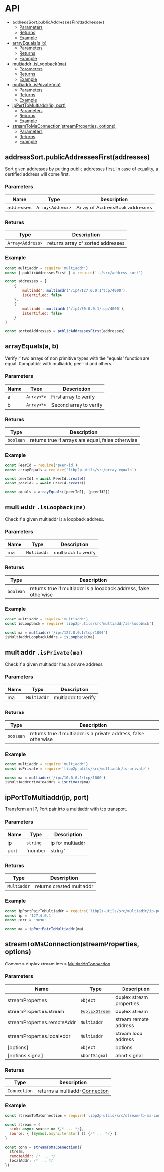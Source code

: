 # API

* [addressSort.publicAddressesFirst(addresses)](#addresssortpublicaddressesfirstaddresses)
    * [Parameters](#parameters)
    * [Returns](#returns)
    * [Example](#example)
* [arrayEquals(a, b)](#arrayequalsa-b)
    * [Parameters](#parameters)
    * [Returns](#returns)
    * [Example](#example)
* [multiaddr .isLoopback(ma)](#multiaddr-isloopbackma)
    * [Parameters](#parameters-1)
    * [Returns](#returns-1)
    * [Example](#example-1)
* [multiaddr .isPrivate(ma)](#multiaddr-isprivatema)
    * [Parameters](#parameters-2)
    * [Returns](#returns-2)
    * [Example](#example-2)
* [ipPortToMultiaddr(ip, port)](#ipporttomultiaddrip-port)
    * [Parameters](#parameters-3)
    * [Returns](#returns-3)
    * [Example](#example-3)
* [streamToMaConnection(streamProperties, options)](#streamtomaconnectionstreamproperties-options)
    * [Parameters](#parameters-4)
    * [Returns](#returns-4)
    * [Example](#example-4)

## addressSort.publicAddressesFirst(addresses)

Sort given addresses by putting public addresses first. In case of equality, a certified address will come first.

### Parameters

| Name | Type | Description |
|------|------|-------------|
| addresses | `Array<Address>` | Array of AddressBook addresses |

### Returns

| Type | Description |
|------|-------------|
| `Array<Address>` | returns array of sorted addresses |

### Example

```js
const multiaddr = require('multiaddr')
const { publicAddressesFirst } = require('../src/address-sort')

const addresses = [
    {
        multiaddr: multiaddr('/ip4/127.0.0.1/tcp/4000'),
        isCertified: false
    },
    {
        multiaddr: multiaddr('/ip4/30.0.0.1/tcp/4000'),
        isCertified: false
    }
]

const sortedAddresses = publicAddressesFirst(addresses)
```

## arrayEquals(a, b)

Verify if two arrays of non primitive types with the "equals" function are equal.
Compatible with multiaddr, peer-id and others.

### Parameters

| Name | Type | Description |
|------|------|-------------|
| a | `Array<*>` | First array to verify |
| b | `Array<*>` | Second array to verify |

### Returns

| Type | Description |
|------|-------------|
| `boolean` | returns true if arrays are equal, false otherwise |

### Example

```js
const PeerId = require('peer-id')
const arrayEquals = require('libp2p-utils/src/array-equals')

const peerId1 = await PeerId.create()
const peerId2 = await PeerId.create()

const equals = arrayEquals([peerId1], [peerId2])
```

## multiaddr `.isLoopback(ma)`

Check if a given multiaddr is a loopback address.

### Parameters

| Name | Type | Description |
|------|------|-------------|
| ma | `Multiaddr` | multiaddr to verify |

### Returns

| Type | Description |
|------|-------------|
| `boolean` | returns true if multiaddr is a loopback address, false otherwise |

### Example

```js
const multiaddr = require('multiaddr')
const isLoopback = require('libp2p-utils/src/multiaddr/is-loopback')

const ma = multiaddr('/ip4/127.0.0.1/tcp/1000')
isMultiaddrLoopbackAddrs = isLoopback(ma)
```

## multiaddr `.isPrivate(ma)`

Check if a given multiaddr has a private address.

### Parameters

| Name | Type | Description |
|------|------|-------------|
| ma | `Multiaddr` | multiaddr to verify |

### Returns

| Type | Description |
|------|-------------|
| `boolean` | returns true if multiaddr is a private address, false otherwise |

### Example

```js
const multiaddr = require('multiaddr')
const isPrivate = require('libp2p-utils/src/multiaddr/is-private')

const ma = multiaddr('/ip4/10.0.0.1/tcp/1000')
isMultiaddrPrivateAddrs = isPrivate(ma)
```

## ipPortToMultiaddr(ip, port)

Transform an IP, Port pair into a multiaddr with tcp transport.

### Parameters

| Name | Type | Description |
|------|------|-------------|
| ip | `string` | ip for multiaddr |
| port | `number|string` | port for multiaddr |

### Returns

| Type | Description |
|------|-------------|
| `Multiaddr` | returns created multiaddr |

### Example

```js
const ipPortPairToMultiaddr = require('libp2p-utils/src/multiaddr/ip-port-to-multiaddr')
const ip = '127.0.0.1'
const port = '9090'

const ma = ipPortPairToMultiaddr(ma)
```

## streamToMaConnection(streamProperties, options)

Convert a duplex stream into a [MultiaddrConnection](https://github.com/libp2p/interface-transport#multiaddrconnection).

### Parameters

| Name | Type | Description |
|------|------|-------------|
| streamProperties | `object` | duplex stream properties |
| streamProperties.stream | [`DuplexStream`](https://github.com/libp2p/js-libp2p/blob/master/doc/STREAMING_ITERABLES.md#duplex) | duplex stream |
| streamProperties.remoteAddr | `Multiaddr` | stream remote address |
| streamProperties.localAddr | `Multiaddr` | stream local address |
| [options] | `object` | options |
| [options.signal] | `AbortSignal` | abort signal |

### Returns

| Type | Description |
|------|-------------|
| `Connection` | returns a multiaddr [Connection](https://github.com/libp2p/js-libp2p-interfaces/tree/master/src/connection) |

### Example

```js
const streamToMaConnection = require('libp2p-utils/src/stream-to-ma-conn')

const stream = {
  sink: async source => {/* ... */},
  source: { [Symbol.asyncIterator] () {/* ... */} }
}

const conn = streamToMaConnection({
  stream,
  remoteAddr: /* ... */
  localAddr; /* ... */
})
```
